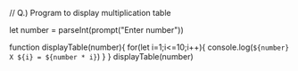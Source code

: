 // Q.) Program to display multiplication table

let number = parseInt(prompt("Enter number"))

function displayTable(number){
    for(let i=1;i<=10;i++){
        console.log(`${number} X ${i} = ${number * i}`)
    }
}
displayTable(number)
